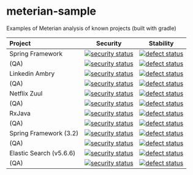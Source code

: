 # meterian-sample
Examples of Meterian analysis of known projects (built with gradle)

| Project          | Security      | Stability  |
|:---------------- | ------------- | ---------- |
| Spring Framework | [![security status](https://www.meterian.com/badge/gh/spring-projects/spring-framework/security)](https://www.meterian.com/report/gh/spring-projects/spring-framework) | [![defect status](https://www.meterian.com/badge/gh/spring-projects/spring-framework/stability)](https://www.meterian.com/report/gh/spring-projects/spring-framework) |
| (QA)             | [![security status](https://qa.meterian.com/badge/gh/spring-projects/spring-framework/security)](https://qa.meterian.com/report/gh/spring-projects/spring-framework) | [![defect status](https://qa.meterian.com/badge/gh/spring-projects/spring-framework/stability)](https://qa.meterian.com/report/gh/spring-projects/spring-framework) |
| Linkedin Ambry| [![security status](https://www.meterian.com/badge/gh//linkedin/ambry/security)](https://www.meterian.com/report/gh//linkedin/ambry) | [![defect status](https://www.meterian.com/badge/gh//linkedin/ambry/stability)](https://www.meterian.com/report/gh//linkedin/ambry) |
| (QA)          | [![security status](https://qa.meterian.com/badge/gh//linkedin/ambry/security)](https://qa.meterian.com/report/gh//linkedin/ambry) | [![defect status](https://qa.meterian.com/badge/gh//linkedin/ambry/stability)](https://qa.meterian.com/report/gh//linkedin/ambry) |
| Netflix Zuul  | [![security status](https://www.meterian.com/badge/gh/Netflix/zuul/security?branch=2.1)](https://www.meterian.com/report/gh/Netflix/zuul?branch=2.1) | [![defect status](https://www.meterian.com/badge/gh/Netflix/zuul/stability?branch=2.1)](https://www.meterian.com/report/gh/Netflix/zuul?branch=2.1) |
| (QA)          | [![security status](https://qa.meterian.com/badge/gh/Netflix/zuul/security?branch=2.1)](https://qa.meterian.com/report/gh/Netflix/zuul?branch=2.1) | [![defect status](https://qa.meterian.com/badge/gh/Netflix/zuul/stability?branch=2.1)](https://qa.meterian.com/report/gh/Netflix/zuul?branch=2.1) |
| RxJava  | [![security status](https://www.meterian.com/badge/gh/ReactiveX/RxJava/security?branch=2.x)](https://www.meterian.com/report/gh/ReactiveX/RxJava?branch=2.x) | [![defect status](https://www.meterian.com/badge/gh/ReactiveX/RxJava/stability?branch=2.x)](https://www.meterian.com/report/gh/ReactiveX/RxJava?branch=2.x) |
| (QA)    | [![security status](https://qa.meterian.com/badge/gh/ReactiveX/RxJava/security?branch=2.x)](https://qa.meterian.com/report/gh/ReactiveX/RxJava?branch=2.x) | [![defect status](https://qa.meterian.com/badge/gh/ReactiveX/RxJava/stability?branch=2.x)](https://qa.meterian.com/report/gh/ReactiveX/RxJava?branch=2.x) |
| Spring Framework (3.2)| [![security status](https://www.meterian.com/badge/gh/spring-projects/spring-framework/security)](https://www.meterian.com/report/gh/spring-projects/spring-framework) | [![defect status](https://www.meterian.com/badge/gh/spring-projects/spring-framework/stability)](https://www.meterian.com/report/gh/spring-projects/spring-framework) |
| (QA)                  | [![security status](https://qa.meterian.com/badge/gh/spring-projects/spring-framework/security)](https://qa.meterian.com/report/gh/spring-projects/spring-framework) | [![defect status](https://qa.meterian.com/badge/gh/spring-projects/spring-framework/stability)](https://qa.meterian.com/report/gh/spring-projects/spring-framework) |
| Elastic Search (v5.6.6) | [![security status](https://www.meterian.com/badge/gh/elastic/elasticsearch/security?branch=v5.6.6)](https://www.meterian.com/report/gh/elastic/elasticsearch?branch=v5.6.6) | [![defect status](https://www.meterian.com/badge/gh/elastic/elasticsearch/stability?branch=v5.6.6)](https://www.meterian.com/report/gh/elastic/elasticsearch?branch=v5.6.6) |
| (QA)    | [![security status](https://qa.meterian.com/badge/gh/elastic/elasticsearch/security?branch=v5.6.6)](https://qa.meterian.com/report/gh/elastic/elasticsearch?branch=v5.6.6) | [![defect status](https://qa.meterian.com/badge/gh/elastic/elasticsearch/stability?branch=v5.6.6)](https://qa.meterian.com/report/gh/elastic/elasticsearch?branch=v5.6.6) |
